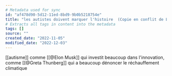 ```yaml
---
# Metadata used for sync
id: "af478d90-5d12-11ed-8bd9-9b0b5218754e"
title: "les autistes doivent marquer l'histoire  (Copie en conflit de LAPTOP-TINDR5I0 2022-11-15)"
# Extracts all tags in content into the metadata
tags: []
source: ""
created_date: "2022-11-05"
modified_date: "2022-12-03"
---
```

[[autisme]]
comme [[@Elon Musk]] qui investit beaucoup dans l'innovation, comme [[@Greta Thunberg]] qui a beaucoup dénoncer le réchauffement climatique 